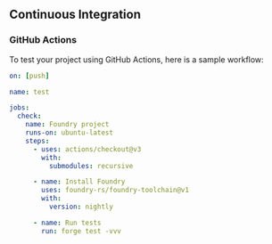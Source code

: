 ## Continuous Integration

### GitHub Actions

To test your project using GitHub Actions, here is a sample workflow:

```yml
on: [push]

name: test

jobs:
  check:
    name: Foundry project
    runs-on: ubuntu-latest
    steps:
      - uses: actions/checkout@v3
        with:
          submodules: recursive

      - name: Install Foundry
        uses: foundry-rs/foundry-toolchain@v1
        with:
          version: nightly

      - name: Run tests
        run: forge test -vvv
```
